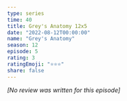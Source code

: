 ```yaml
---
type: series
time: 40
title: Grey's Anatomy 12x5
date: "2022-08-12T00:00:00"
name: "Grey's Anatomy"
season: 12
episode: 5
rating: 3
ratingEmoji: "⭐️⭐️⭐️"
share: false
---
```


*[No review was written for this episode]*